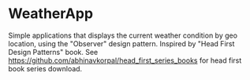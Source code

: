 # WeatherApp

Simple applications that displays the current weather condition by geo location, using the "Observer" design pattern.
Inspired by "Head First Design Patterns" book.
See https://github.com/abhinavkorpal/head_first_series_books  for head first book series download.

